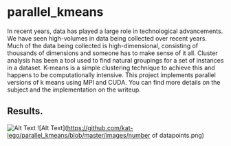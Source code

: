 # parallel_kmeans
In recent years, data has played a large role in technological advancements. We have seen high-volumes in data being collected over recent years. Much of the data being collected is high-dimensional, consisting of thousands of dimensions and someone has to make sense of it all. Cluster analysis has been a tool used to find natural groupings for a set of instances in a dataset. K-means is a simple clustering technique to achieve this and happens to be computationally intensive. This project implements parallel versions of k means using MPI and CUDA. You can find more details on the subject and the implementation on the writeup.

## Results.

![Alt Text](https://github.com/kat-lego/parallel_kmeans/blob/master/images/dimenstion.png)
![Alt Text](https://github.com/kat-lego/parallel_kmeans/blob/master/images/number of datapoints.png)

